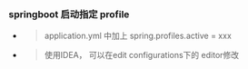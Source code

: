 ### springboot 启动指定 profile
- > application.yml 中加上  spring.profiles.active = xxx 
- > 使用IDEA， 可以在edit configurations下的 editor修改